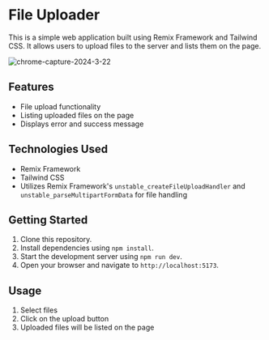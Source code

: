 # File Uploader

This is a simple web application built using Remix Framework and Tailwind CSS. It allows users to upload files to the server and lists them on the page.

![chrome-capture-2024-3-22](https://github.com/VanLMC/keeps-remix-upload/assets/39391737/725db22f-e54b-4b92-a3ae-d504d2ee25d5)

## Features

- File upload functionality
- Listing uploaded files on the page
- Displays error and success message

## Technologies Used

- Remix Framework
- Tailwind CSS
- Utilizes Remix Framework's `unstable_createFileUploadHandler` and `unstable_parseMultipartFormData` for file handling

## Getting Started

1. Clone this repository.
2. Install dependencies using `npm install`.
3. Start the development server using `npm run dev`.
4. Open your browser and navigate to `http://localhost:5173`.

## Usage

1. Select files
2. Click on the upload button
3. Uploaded files will be listed on the page
